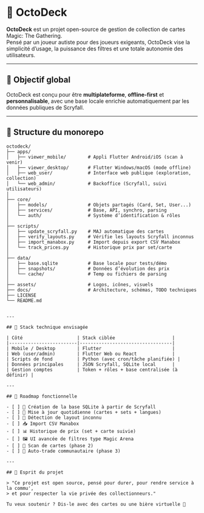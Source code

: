 # 🐙 OctoDeck

**OctoDeck** est un projet open-source de gestion de collection de cartes Magic: The Gathering.  
Pensé par un joueur autiste pour des joueurs exigeants, OctoDeck vise la simplicité d’usage, la puissance des filtres et une totale autonomie des utilisateurs.

---

## 🎯 Objectif global

OctoDeck est conçu pour être **multiplateforme**, **offline-first** et **personnalisable**, avec une base locale enrichie automatiquement par les données publiques de Scryfall.

---

## 🧱 Structure du monorepo

```plaintext
octodeck/
├── apps/
│   ├── viewer_mobile/        # Appli Flutter Android/iOS (scan à venir)
│   ├── viewer_desktop/       # Flutter Windows/macOS (mode offline)
│   ├── web_user/             # Interface web publique (exploration, collection)
│   └── web_admin/            # Backoffice (Scryfall, suivi utilisateurs)
│
├── core/
│   ├── models/               # Objets partagés (Card, Set, User...)
│   ├── services/             # Base, API, synchro, parsing
│   └── auth/                 # Système d’identification & rôles
│
├── scripts/
│   ├── update_scryfall.py    # MAJ automatique des cartes
│   ├── verify_layouts.py     # Vérifie les layouts Scryfall inconnus
│   ├── import_manabox.py     # Import depuis export CSV Manabox
│   └── track_prices.py       # Historique prix par set/carte
│
├── data/
│   ├── base.sqlite           # Base locale pour tests/démo
│   ├── snapshots/            # Données d’évolution des prix
│   └── cache/                # Temp ou fichiers de parsing
│
├── assets/                   # Logos, icônes, visuels
├── docs/                     # Architecture, schémas, TODO techniques
├── LICENSE
└── README.md


---

## 🧠 Stack technique envisagée

| Côté                    | Stack ciblée                     |
|-------------------------|----------------------------------|
| Mobile / Desktop        | Flutter                          |
| Web (user/admin)        | Flutter Web ou React             |
| Scripts de fond         | Python (avec cron/tâche planifiée) |
| Données principales     | JSON Scryfall, SQLite local      |
| Gestion comptes         | Token + rôles + base centralisée (à définir) |

---

## 🚧 Roadmap fonctionnelle

- [ ] 🧱 Création de la base SQLite à partir de Scryfall
- [ ] 🔁 Mise à jour quotidienne (cartes + sets + langues)
- [ ] 🧠 Détection de layout inconnu
- [ ] 📥 Import CSV Manabox
- [ ] 📊 Historique de prix (set + carte suivie)
- [ ] 🖼️ UI avancée de filtres type Magic Arena
- [ ] 📲 Scan de cartes (phase 2)
- [ ] 💬 Auto-trade communautaire (phase 3)

---

## 🙌 Esprit du projet

> "Ce projet est open source, pensé pour durer, pour rendre service à la commu',  
> et pour respecter la vie privée des collectionneurs."

Tu veux soutenir ? Dis-le avec des cartes ou une bière virtuelle 🍻

